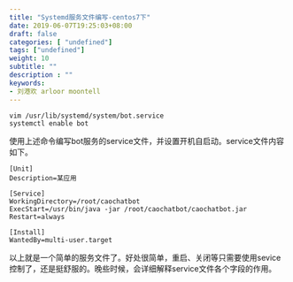 ```yaml
---
title: "Systemd服务文件编写-centos7下"
date: 2019-06-07T19:25:03+08:00
draft: false
categories: [ "undefined"]
tags: ["undefined"]
weight: 10
subtitle: ""
description : ""
keywords:
- 刘港欢 arloor moontell
---
```


```shell
vim /usr/lib/systemd/system/bot.service
systemctl enable bot
```
使用上述命令编写bot服务的service文件，并设置开机自启动。service文件内容如下。
<!--more-->

```shell
[Unit]
Description=某应用

[Service]
WorkingDirectory=/root/caochatbot
ExecStart=/usr/bin/java -jar /root/caochatbot/caochatbot.jar
Restart=always

[Install]
WantedBy=multi-user.target
```

以上就是一个简单的服务文件了。好处很简单，重启、关闭等只需要使用sevice控制了，还是挺舒服的。晚些时候，会详细解释service文件各个字段的作用。